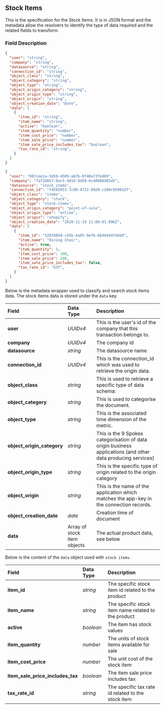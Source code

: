 ## Stock Items

This is the specification for the Stock Items. It is in JSON format and the metadata allow the resolvers to identify the type of data required and the related fields to transform.

### Field Description

```json
{
  "user": "string",
  "company": "string",
  "datasource": "string",
  "connection_id": "string",
  "object_class": "string",
  "object_category": "string",
  "object_type": "string",
  "object_origin_category": "string",
  "object_origin_type": "string",
  "object_origin": "string",
  "object_creation_date": "Date",
  "data": [
    {
      "item_id": "string",
      "item_name": "string",
      "active": "boolean",
      "item_quantity": "number",
      "item_cost_price": "number",
      "item_sale_price": "number",
      "item_sale_price_includes_tax": "boolean",
      "tax_rate_id": "string",
    }
  ]
}
```

```json
{
  "user": "887cee1a-5d59-4509-ab7b-0f40a73fed69",
  "company": "7af2b057-0ac5-4818-9d50-0c48006985d5",
  "datasource": "stock_items",
  "connection_id": "f4592653-7c08-4722-8920-c280c95991d7",
  "object_class": "items",
  "object_category": "stock",
  "object_type": "stock-items",
  "object_origin_category": "point-of-sale",
  "object_origin_type": "online",
  "object_origin": "shopify",
  "object_creation_date": "2020-11-19 11:00:01.096Z",
  "data": [
    {
      "item_id": "5287889d-c45b-4a65-9ef6-68494d4fdeb0",
      "item_name": "Dining Chair",
      "active": true,
      "item_quantity": 3,
      "item_cost_price": 100,
      "item_sale_price": 280,
      "item_sale_price_includes_tax": false,
      "tax_rate_id": "GST",
    }
  ]
}
```

Below is the metadata wrapper used to classify and search stock items data. The stock items data is stored under the `data` key.

| Field                    | Data Type        | Description                                                  |
| :----------------------- | :--------------- | :----------------------------------------------------------- |
| **user**                   | *UUIDv4*         | This is the user's id of the company that this transaction belongs to. |
| **company**                | *UUIDv4*         | The company id                                               |
| **datasource**             | *string*         | The datasource name                                          |
| **connection_id**          | *UUIDv4*         | This is the connection_id which was used to retrieve the origin data. |
| **object_class**           | *string*         | This is used to retrieve a specific type of data schema:     |
| **object_category**        | *string*         | This is used to categorise the document.                     |
| **object_type**            | *string*         | This is the associated time dimension of the metric.         |
| **object_origin_category** | *string*         | This is the 9 Spokes categorisation of data origin business applications (and other data producing services) |
| **object_origin_type**     | *string*         | This is the specific type of origin related to the origin category |
| **object_origin**          | *string*         | This is the name of the application which matches the app-key in the connection records. |
| **object_creation_date**   | *date*           | Creation time of document                                    |
| **data**                   | Array of stock item objects | The actual product data, see below                           |

Below is the content of the `data` object used with `stock items`.

| Field                          | Data Type | Description                                         |
| :----------------------------- | :-------- | :-------------------------------------------------- |
| **item_id**                      | *string*  | The specific stock item id related to the product   |
| **item_name**                    | *string*  | The specific stock item name related to the product |
| **active**                       | *boolean* | The item has stock values                           |
| **item_quantity**                | *number*  | The units of stock items available for sale         |
| **item_cost_price**              | *number*  | The unit cost of the stock item                     |
| **item_sale_price_includes_tax** | *boolean* | The item sale price includes tax                    |
| **tax_rate_id**                  | *string*  | The specific tax rate id related to the stock item  |